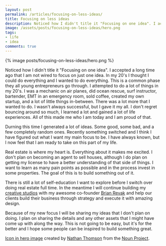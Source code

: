 ```yaml
---
layout: post
permalink: /articles/focusing-on-less-ideas/
title: Focusing on less ideas
description: Noticed how I didn't title it "Focusing on one idea". I accepted a long time ago that I am not wired to focus on just one idea.
image: /assets/posts/focusing-on-less-ideas/hero.png
tags:
- life
- idea
comments: true
---
```


<div class="hero">{% image posts/focusing-on-less-ideas/hero.png %}</div>

<p>Noticed how I didn't title it "Focusing on one idea". I accepted a long time ago that I am not wired to focus on just one idea. In my 20's I thought I could do everything and I wanted to do everything. This is a common phase they all young entrepreneurs go through. I attempted to do a lot of things in my 20's. I was a mechanic on air planes, did ocean rescue, surf instructor, bartender, EMT in an emergency room, sold coffee, created my own startup, and a lot of little things in-between. There was a lot more that I wanted to do. I wasn't always successful, but I gave it my all. I don't regret bouncing around so much, I learned a lot and gained a lot of life experiences. All of this made me who I am today and I am proud of that.</p>

<p>Durning this time I generated a lot of ideas. Some good, some bad, and a few completely random ones. Recently something switched and I think I have figured out what I want my main focus to be. I have always known, but I now feel that I am ready to take on this part of my life.</p>

<p>Real estate is where my heart is. Everything about it makes me excited. I don't plan on becoming an agent to sell houses, although I do plan on getting my license to have a better understanding of that side of things. I want to learn as many pain points as possible and in the process invest in some properties. The goal of this is to build something out of it.</p>

<p>There is still a lot of self-education I want to explore before I switch over doing real estate full time. In the meantime I will continue building my <a href="http://theronstudios.com">creative studios</a> with my awesome co-founder <a href="https://twitter.com/brianrevak">Brian Revak</a> and help our clients build their business through strategy and execute it with amazing design.</p>

<p>Because of my new focus I will be sharing my ideas that I don't plan on doing. I plan on sharing the details and any other assets that I might have come up with along the way. This is not going to be easy, but it's for the better and I hope some people can be inspired to build something great.</p>

<p class="note"><a href="https://thenounproject.com/term/light-bulb/10743/">Icon in hero image</a> created by <a href="https://twitter.com/waymanate">Nathan Thomson</a> from the <a href="https://thenounproject.com/">Noun Project</a>.</p>
